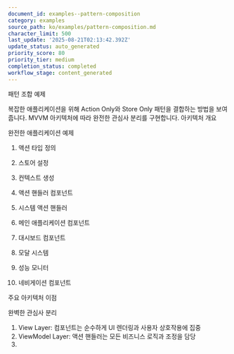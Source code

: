 ```yaml
---
document_id: examples--pattern-composition
category: examples
source_path: ko/examples/pattern-composition.md
character_limit: 500
last_update: '2025-08-21T02:13:42.392Z'
update_status: auto_generated
priority_score: 80
priority_tier: medium
completion_status: completed
workflow_stage: content_generated
---
```

패턴 조합 예제

복잡한 애플리케이션을 위해 Action Only와 Store Only 패턴을 결합하는 방법을 보여줍니다. MVVM 아키텍처에 따라 완전한 관심사 분리를 구현합니다. 아키텍처 개요

완전한 애플리케이션 예제

1. 액션 타입 정의

2. 스토어 설정

3. 컨텍스트 생성

4. 액션 핸들러 컴포넌트

5. 시스템 액션 핸들러

6. 메인 애플리케이션 컴포넌트

7. 대시보드 컴포넌트

8. 모달 시스템

9. 성능 모니터

10. 네비게이션 컴포넌트

주요 아키텍처 이점

완벽한 관심사 분리

1. View Layer: 컴포넌트는 순수하게 UI 렌더링과 사용자 상호작용에 집중
2. ViewModel Layer: 액션 핸들러는 모든 비즈니스 로직과 조정을 담당
3.
